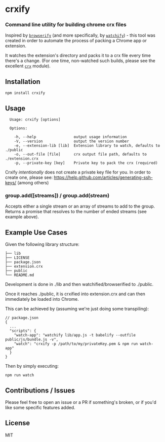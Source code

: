 # crxify

### Command line utility for building chrome crx files

Inspired by [`browserify`](https://github.com/substack/node-browserify) (and more specifically, by [`watchify`](https://github.com/substack/watchify)) - this tool was created in order to automate the process of packing a Chrome app or extension.

It watches the extension's directory and packs it to a crx file every time there's a change. (For one time, non-watched such builds, please see the excellent [`crx`](https://github.com/oncletom/crx) module).



## Installation
```
npm install crxify
```

## Usage
```
  Usage: crxify [options]

  Options:

    -h, --help                 output usage information
    -V, --version              output the version number
    -e, --extension-lib [lib]  Extension library to watch, defaults to ./public
    -o, --out-file [file]      crx output file path, defaults to ./extension.crx
    -p, --private-key [key]    Private key to pack the crx (required)
```
Crxify *intentionally* does not create a private key file for you. In order to create one, please see: https://help.github.com/articles/generating-ssh-keys/ (among others)

### group.add([streams]) / group.add(stream)
Accepts either a single stream or an array of streams to add to the group.
Returns a promise that resolves to the number of ended streams (see example above).


## Example Use Cases

Given the following library structure:
```
├── lib
├── LICENSE
├── package.json
├── extension.crx
├── public
└── README.md
```

Development is done in ./lib and then watchified/browserified to ./public.

Once it reaches ./public, it is crxified into extension.crx and can then immediately be loaded into Chrome.

This can be achieved by (assuming we're just doing some transpiling):
```
// package.json
{ 
  ...
  "scripts": {
    "watch-app": "watchify lib/app.js -t babelify --outfile public/js/bundle.js -v",
    "watch": "crxify -p /path/to/my/privateKey.pem & npm run watch-app"
  }
}

```
Then by simply executing:
```
npm run watch
```
## Contributions / Issues
Please feel free to open an issue or a PR if something's broken, or if you'd like some specific features added.

## License
MIT

